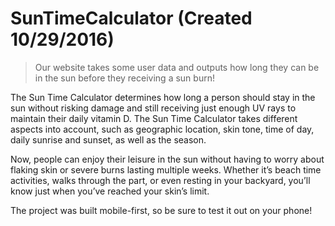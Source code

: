 # SunTimeCalculator (Created 10/29/2016)

>Our website takes some user data and outputs how long they can be in the sun before they receiving a sun burn!

The Sun Time Calculator determines how long a person should stay in the sun without risking damage and still receiving just enough UV rays to maintain their daily vitamin D. The Sun Time Calculator takes different aspects into account, such as geographic location, skin tone, time of day, daily sunrise and sunset, as well as the season.

Now, people can enjoy their leisure in the sun without having to worry about flaking skin or severe burns lasting multiple weeks. Whether it’s beach time activities, walks through the part, or even resting in your backyard, you’ll know just when you’ve reached your skin’s limit.

The project was built mobile-first, so be sure to test it out on your phone!
